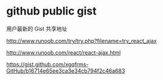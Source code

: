 # github public gist


用户最新的 Gist 共享地址





http://www.runoob.com/try/try.php?filename=try_react_ajax

http://www.runoob.com/react/react-ajax.html


https://gist.github.com/xgqfrms-GitHub/b16714e65ee3ca3e34cb794f2c46a683












